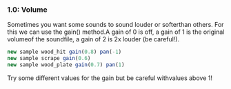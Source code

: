 
### 1.0: Volume

Sometimes you want some sounds to sound louder or softerthan others. For this we can use the gain() method.A gain of 0 is off, a gain of 1 is the original volumeof the soundfile, a gain of 2 is 2x louder (be careful!).

```js
new sample wood_hit gain(0.8) pan(-1)
new sample scrape gain(0.6)
new sample wood_plate gain(0.7) pan(1)

```
Try some different values for the gain but be careful withvalues above 1!
